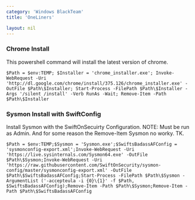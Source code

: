 ```yaml
---
category: 'Windows BlackTeam'
title: 'OneLiners'

layout: nil
---
```


### Chrome Install
This powershell command will install the latest version of chrome.
```
$Path = $env:TEMP; $Installer = 'chrome_installer.exe'; Invoke-WebRequest -Uri 'http://dl.google.com/chrome/install/375.126/chrome_installer.exe' -OutFile $Path\$Installer; Start-Process -FilePath $Path\$Installer -Args '/silent /install' -Verb RunAs -Wait; Remove-Item -Path $Path\$Installer

```
### Sysmon Install with SwiftConfig
Install Sysmon with the SwiftOnSecuirty Configuration.
NOTE: Must be run as Admin. And for some reason the Remove-Item Sysmon no worky. TK.
```
$Path = $env:TEMP;$Sysmon = 'Sysmon.exe';$SwiftsBadassAFConfig = 'sysmonconfig-export.xml';Invoke-WebRequest -Uri 'https://live.sysinternals.com/Sysmon64.exe' -OutFile $Path\$Sysmon;Invoke-WebRequest -Uri 'https://raw.githubusercontent.com/SwiftOnSecurity/sysmon-config/master/sysmonconfig-export.xml' -OutFile $Path\$SwiftsBadassAFConfig;Start-Process -FilePath $Path\$Sysmon -ArgumentList ('-accepteula -i {0}\{1}' -f $Path, $SwiftsBadassAFConfig);Remove-Item -Path $Path\$Sysmon;Remove-Item -Path $Path\$SwiftsBadassAFConfig
```